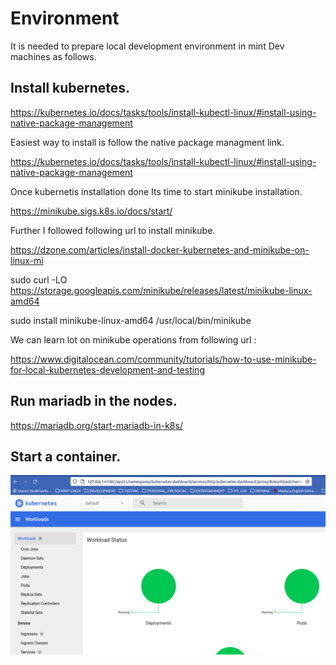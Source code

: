 # Environment

It is needed to prepare local development environment in mint Dev machines as follows.


## Install kubernetes. 

https://kubernetes.io/docs/tasks/tools/install-kubectl-linux/#install-using-native-package-management

Easiest way to install is follow the native package managment link.

https://kubernetes.io/docs/tasks/tools/install-kubectl-linux/#install-using-native-package-management

Once kubernetis installation done Its time to start minikube installation.

https://minikube.sigs.k8s.io/docs/start/

Further I followed following url to install minikube.

https://dzone.com/articles/install-docker-kubernetes-and-minikube-on-linux-mi


sudo curl -LO https://storage.googleapis.com/minikube/releases/latest/minikube-linux-amd64

sudo install minikube-linux-amd64 /usr/local/bin/minikube

We can learn lot on minikube operations from following url :

https://www.digitalocean.com/community/tutorials/how-to-use-minikube-for-local-kubernetes-development-and-testing

## Run mariadb in the nodes.

https://mariadb.org/start-mariadb-in-k8s/



## Start a container.


![image info](./images/minikube-dashboard.png)


